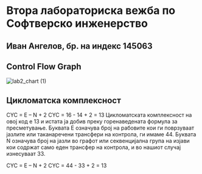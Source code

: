 
# Втора лабораториска вежба по Софтверско инженерство


## Иван Ангелов, бр. на индекс 145063


## Control Flow Graph
![lab2_chart (1)](https://github.com/Angelov11/SI_2023_lab2_145063/assets/37872205/7de33ab4-cd37-4577-9794-e4b2852e6821)

## Цикломатска комплексност
CYC = E – N + 2 CYC = 16 - 14 + 2 = 13 Цикломатската комплексност на овој код е 13 и истата ја добив преку горенаведената формула за пресметување. Буквата Е означува број на рабовите кои ги поврзуваат јазлите или таканаречени трансфери на контрола, ги имаме 44. Буквата N означува број на јазли во графот или секвенцијална група на изјави кои содржат само еден трансфер на контрола, и во нашиот случај изнесуваат 33.

CYC = E – N + 2
CYC = 44 - 33 + 2 = 13
